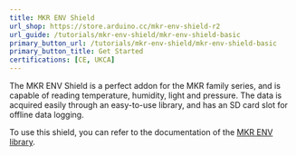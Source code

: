 ```yaml
---
title: MKR ENV Shield
url_shop: https://store.arduino.cc/mkr-env-shield-r2
url_guide: /tutorials/mkr-env-shield/mkr-env-shield-basic
primary_button_url: /tutorials/mkr-env-shield/mkr-env-shield-basic
primary_button_title: Get Started
certifications: [CE, UKCA]
---
```


The MKR ENV Shield is a perfect addon for the MKR family series, and is capable of reading temperature, humidity, light and pressure. The data is acquired easily through an easy-to-use library, and has an SD card slot for offline data logging.

To use this shield, you can refer to the documentation of the [MKR ENV library](https://www.arduino.cc/reference/en/libraries/arduino_mkrenv/).
